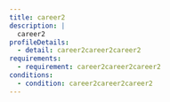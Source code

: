 ```yaml
---
title: career2
description: |
  career2
profileDetails:
  - detail: career2career2career2
requirements:
  - requirement: career2career2career2
conditions:
  - condition: career2career2career2
---
```


